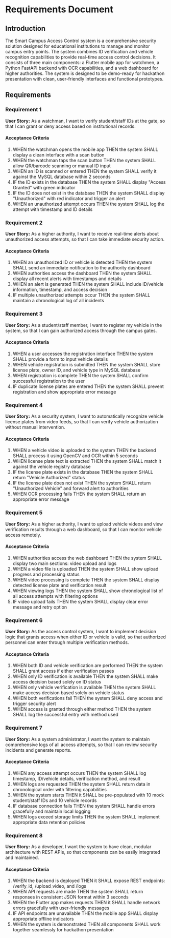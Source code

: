 # Requirements Document

## Introduction

The Smart Campus Access Control system is a comprehensive security solution designed for educational institutions to manage and monitor campus entry points. The system combines ID verification and vehicle recognition capabilities to provide real-time access control decisions. It consists of three main components: a Flutter mobile app for watchmen, a Python FastAPI backend with OCR capabilities, and a web dashboard for higher authorities. The system is designed to be demo-ready for hackathon presentation with clean, user-friendly interfaces and functional prototypes.

## Requirements

### Requirement 1

**User Story:** As a watchman, I want to verify student/staff IDs at the gate, so that I can grant or deny access based on institutional records.

#### Acceptance Criteria

1. WHEN the watchman opens the mobile app THEN the system SHALL display a clean interface with a scan button
2. WHEN the watchman taps the scan button THEN the system SHALL allow QR/barcode scanning or manual ID input
3. WHEN an ID is scanned or entered THEN the system SHALL verify it against the MySQL database within 2 seconds
4. IF the ID exists in the database THEN the system SHALL display "Access Granted" with green indicator
5. IF the ID does not exist in the database THEN the system SHALL display "Unauthorized" with red indicator and trigger an alert
6. WHEN an unauthorized attempt occurs THEN the system SHALL log the attempt with timestamp and ID details

### Requirement 2

**User Story:** As a higher authority, I want to receive real-time alerts about unauthorized access attempts, so that I can take immediate security action.

#### Acceptance Criteria

1. WHEN an unauthorized ID or vehicle is detected THEN the system SHALL send an immediate notification to the authority dashboard
2. WHEN authorities access the dashboard THEN the system SHALL display all recent alerts with timestamps and details
3. WHEN an alert is generated THEN the system SHALL include ID/vehicle information, timestamp, and access decision
4. IF multiple unauthorized attempts occur THEN the system SHALL maintain a chronological log of all incidents

### Requirement 3

**User Story:** As a student/staff member, I want to register my vehicle in the system, so that I can gain authorized access through the campus gates.

#### Acceptance Criteria

1. WHEN a user accesses the registration interface THEN the system SHALL provide a form to input vehicle details
2. WHEN vehicle registration is submitted THEN the system SHALL store license plate, owner ID, and vehicle type in MySQL database
3. WHEN registration is complete THEN the system SHALL confirm successful registration to the user
4. IF duplicate license plates are entered THEN the system SHALL prevent registration and show appropriate error message

### Requirement 4

**User Story:** As a security system, I want to automatically recognize vehicle license plates from video feeds, so that I can verify vehicle authorization without manual intervention.

#### Acceptance Criteria

1. WHEN a vehicle video is uploaded to the system THEN the backend SHALL process it using OpenCV and OCR within 5 seconds
2. WHEN license plate text is extracted THEN the system SHALL match it against the vehicle registry database
3. IF the license plate exists in the database THEN the system SHALL return "Vehicle Authorized" status
4. IF the license plate does not exist THEN the system SHALL return "Unauthorized Vehicle" and forward alert to authorities
5. WHEN OCR processing fails THEN the system SHALL return an appropriate error message

### Requirement 5

**User Story:** As a higher authority, I want to upload vehicle videos and view verification results through a web dashboard, so that I can monitor vehicle access remotely.

#### Acceptance Criteria

1. WHEN authorities access the web dashboard THEN the system SHALL display two main sections: video upload and logs
2. WHEN a video file is uploaded THEN the system SHALL show upload progress and processing status
3. WHEN video processing is complete THEN the system SHALL display detected license plate and verification result
4. WHEN viewing logs THEN the system SHALL show chronological list of all access attempts with filtering options
5. IF video upload fails THEN the system SHALL display clear error message and retry option

### Requirement 6

**User Story:** As the access control system, I want to implement decision logic that grants access when either ID or vehicle is valid, so that authorized personnel can enter through multiple verification methods.

#### Acceptance Criteria

1. WHEN both ID and vehicle verification are performed THEN the system SHALL grant access if either verification passes
2. WHEN only ID verification is available THEN the system SHALL make access decision based solely on ID status
3. WHEN only vehicle verification is available THEN the system SHALL make access decision based solely on vehicle status
4. WHEN both verifications fail THEN the system SHALL deny access and trigger security alert
5. WHEN access is granted through either method THEN the system SHALL log the successful entry with method used

### Requirement 7

**User Story:** As a system administrator, I want the system to maintain comprehensive logs of all access attempts, so that I can review security incidents and generate reports.

#### Acceptance Criteria

1. WHEN any access attempt occurs THEN the system SHALL log timestamp, ID/vehicle details, verification method, and result
2. WHEN logs are requested THEN the system SHALL return data in chronological order with filtering capabilities
3. WHEN the system starts THEN it SHALL be pre-populated with 10 mock student/staff IDs and 10 vehicle records
4. IF database connection fails THEN the system SHALL handle errors gracefully and maintain local logging
5. WHEN logs exceed storage limits THEN the system SHALL implement appropriate data retention policies

### Requirement 8

**User Story:** As a developer, I want the system to have clean, modular architecture with REST APIs, so that components can be easily integrated and maintained.

#### Acceptance Criteria

1. WHEN the backend is deployed THEN it SHALL expose REST endpoints: /verify_id, /upload_video, and /logs
2. WHEN API requests are made THEN the system SHALL return responses in consistent JSON format within 3 seconds
3. WHEN the Flutter app makes requests THEN it SHALL handle network errors gracefully with user-friendly messages
4. IF API endpoints are unavailable THEN the mobile app SHALL display appropriate offline indicators
5. WHEN the system is demonstrated THEN all components SHALL work together seamlessly for hackathon presentation